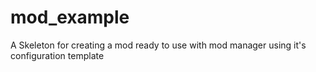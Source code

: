 # mod_example
A Skeleton for creating a mod ready to use with mod manager using it's configuration template
